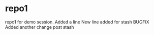 # repo1
repo1 for demo session.
Added a line
New line added for stash
BUGFIX
Added another change post stash
